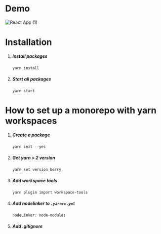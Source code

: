 # Demo

![React App (1)](https://user-images.githubusercontent.com/38838885/129088399-0e971e5d-be60-4dce-9592-7289b8271a8c.gif)

# Installation

1. ##### Install packages
   `yarn install`
2. ##### Start all packages
   `yarn start`


# How to set up a monorepo with yarn workspaces

1. ##### Create a package
   `yarn init --yes`
2. ##### Get yarn > 2 version
   `yarn set version berry`
3. ##### Add workspace tools
   `yarn plugin import workspace-tools`
4. ##### Add nodelinker to `.yarnrc.yml`
   `nodeLinker: node-modules`
5. ##### Add .gitignore



